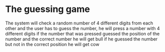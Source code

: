 # The guessing game
The system will check a random number of 4 different digits from each other and the user has to guess the number, he will press a number with 4 different digits if the number that was pressed guessed the position of the number and the correct number he will get bull if he guessed the number but not in the correct position he will get cow
